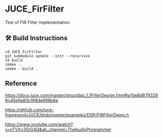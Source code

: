 # JUCE_FirFilter
Test of FIR Filter implementation

## 🛠️ Build Instructions
```
cd JUCE_FirFilter
git submodule update --init --recursive
cd build
cmake ..
cmake --build .
```


## Reference
https://docs.juce.com/master/structdsp_1_1FilterDesign.html#a7de8d8793286c45e9a83c199de896b6e

https://github.com/juce-framework/JUCE/blob/master/examples/DSP/FIRFilterDemo.h

https://www.youtube.com/watch?v=nTVXy35rG4Q&ab_channel=TheAudioProgrammer